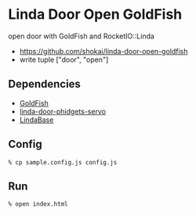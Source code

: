 Linda Door Open GoldFish
========================
open door with GoldFish and RocketIO::Linda

* https://github.com/shokai/linda-door-open-goldfish
* write tuple ["door", "open"]


Dependencies
------------
- [GoldFish](http://ubif.org/goldfish)
- [linda-door-phidgets-servo](https://github.com/shokai/linda-door-phidgets-servo)
- [LindaBase](https://github.com/shokai/linda-base)


Config
------

    % cp sample.config.js config.js


Run
---

    % open index.html
